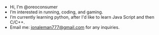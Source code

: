 - Hi, I’m @oreoconsumer
- I’m interested in running, coding, and gaming.
- I’m currently learning python, after I'd like to learn Java Script and then C/C++.
- Email me: jonaleman777@gmail.com for any inquiries.
